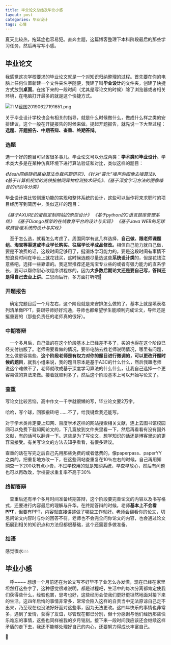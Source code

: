 ```yaml
---
title: 毕业论文总结及毕业小感
layout: post
categories: 毕业设计
tags: 心情
---
```

夏天比较热，拖延症也容易犯。直奔主题，这篇博客整理下本科阶段最后的那些学习任务，然后再写写小感。

## 毕业论文

我感觉这次学校要求的毕业论文就是一个对知识归纳整理的过程。首先要在你的电脑上任何位置新建一个文件夹名字随便，我建了叫<b>毕业设计</b>的文件夹，创建了快捷方式放到<b>桌面</b>。在接下来的一段时间（尤其是写论文的时候）除了浏览器或者相关环境，在电脑打开最多的就是这个快捷方式。

![TIM截图20190627191651.png](https://i.loli.net/2019/06/27/5d14a5e9b400f44319.png)

关于毕业设计学校也会有相关的指导，就是什么时候做什么，做成什么样之类的安排建议，这个一般在开提报告的时候来做。提起开题报告，就先说一下大至过程：<b>选题、开题报告、中期答辩、查重、终期答辩。</b>

### 选题
选一个好的题目可以省很多事儿。毕业论文可以分成两类：<b>学术类</b>和<b>毕业设计</b>。学术类大多是在某种仿真环境下进行算法验证和对比，类似这样的题目：

*《Mesh网络随机路由算法负载问题研究》、《针对“雾化”噪声的图像去噪算法》、《基于计算机视觉的高铁接触网异物检测技术研究》、《基于深度学习方法的图像噪音的识别与分类》*

毕业设计类比较侧重功能的实现和整体系统的设计，这些可以当作将来求职时的项目经历写到简历中，类似这样的题目：

*《基于AXURE的蛋糕定制网站的原型设计》
 《基于python的C语言题库管理系统》
        《基于Diango框架的在线教育平台的设计与实现》
        《基于Java WEB的足球联赛管理系统的设计与实现》*


&emsp;至于怎么选，就看怎么考虑了。周围同学有这几样选择，<b>自己做、跟老师课题组、淘宝等渠道或毕业学长购买、往届学长半成品修改。</b>相信自己能力就自己做，要是不浪费的话，这段时间足够用了，挺锻炼学习能力的。要是这段时间有事情不想浪费时间在毕设上就花钱买，这时候选题尽量选这些<b>系统设计类</b>的，但是花钱注意些吧，选择一些靠谱的。我这里推荐还是淘宝专业些的或者有强力能力的直系学长，要可以帮你耐心改程序讲程序的，因为<b>大多数后期论文还是要自己写，答辩还是得自己去台上讲</b>。三思而后行，多方面打听吧🙂


### 开题报告
&emsp;确定完题目后一个月左右，这个阶段就是来安排怎么做的了。基本上就是填表格列清单做PPT，要跟导师好好沟通，导师也都希望学生能顺利完成论文，导师还是挺重要的（那些负责任的老师真的很好）。

### 中期答辩
&emsp;一个多月后，自己做的在这个阶段基本上已经差不多了，买的也得在这个阶段已经交付初版了。老师需要看做的情况，要带电脑去找老师说明情况，哪里有问题，怎么做更容易些。<b>这个阶段老师是有权力对你的题目进行微调的，可以更改开题时候的题目</b>，就我小组来说，我的题目原本是基于A3C的什么什么，然后我跟老师说这个难做不了，老师就改成基于深度学习算法的什么什么，让我自己选择一个更容易做的算法来做。接着就顺利多了，然后这个阶段基本上可以开始写论文了。

### 查重
写论文比较苦恼，高中作文一千字就很懒的写，毕业论文要2万字。

哈哈，写个球，回家搬砖吧 ......不了，给我键盘我还能写。

对于学术类肯定要上知网、百度学术这样的网站搜索相关文献，连上去图书馆校园网可以免费下载知网论文的，下几篇放到文件夹里看一下，然后再看看有没有国外文献，有的话可以翻译一下。这些是为了写论文，想学知识的话还是博客里边的更容易接受。有关写论文的方法去知乎看看，有很多建议。

查重的话在写完之后自己先用那些免费的或者低费的，像paperpass、paperYY之类的，把重复地方改一下，在这些网站查重复在10％左右的时候，自己再用知网查一下200块有点小贵，不过学校用的就是知网系统，早查早放心，然后有问题也可以再改改，学校要求重复率不高于30%

### 终期答辩

&emsp;查重后还有半个多月时间准备终期答辩，这个阶段要完善论文的内容以及书写格式，还要进行内容最后的理解与升华。在终期答辩的时候，老师<b>基本上不会看PPT</b>，但要有PPT，内容就直接讲述做了哪些工作就好。老师会翻看你的论文，切忌问论文内容时与你的回答不符。老师也不会完全问你论文的内容，也会通过论文拓展到相关的知识点和方法但都很基础，这个还需要多做准备。

### 结语
感觉很水💧💧💧

## 毕业小感
&emsp;呼~~~~  想想一个月前还在为论文写不好毕不了业怎么办发慌，现在已经在家里坦然打这些字了，这种感觉很难说明，都是过程吧，生活中的每次分离都肯定使我们获得些什么，经验也罢，思考也好，这些经历会使我们更好更坦然地面对接下来的生活。这四年后悔的事情非常多，常常会陷入这样的自责当中无法原谅自己走不出来，乃至现在也没法好好面对这些事，因为无法更改。这四年快乐的事情也非常多，遇到了爱情，获得了友谊，尽管现在都已分别，但十分感谢与他们经历那些快乐难忘的事情，这些也同样被我的岁月铭刻。接下来一段时间我应该还会继续这样矛盾的走下去，我还不能够处理好自己的内心，还要努力得成长丰富自己。

💪